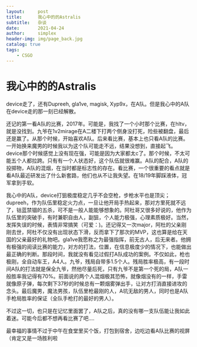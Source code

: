 ```yaml
---
layout:     post
title:      我心中的的Astralis
subtitle:   杂谈
date:       2021-04-24
author:     simplex
header-img: img/page_back.jpg
catalog: true
tags:
    - CSGO 
---
```


# 我心中的的Astralis

device走了，还有Dupreeh, gla1ve,  magisk, Xyp9x，在A队。但是我心中的A队在device走的那一刻已经解散。

还记的第一看A队的比赛，2017年。可能是，我找了一个小时那个比赛，在hltv，就是没找到。九爷在1v2mirage在A二楼下打两个侧身没打死，险些被翻盘，最后还是赢了。从那个时候，开始喜欢A队。后来看比赛，基本上也只看A队的比赛。一开始换来魔男的时候我以为这个队可能走不远，结果没想到，直接起飞。device那个时候感觉上没有现在强，可能是因为大家都太c了。那个时候，不太可能五个人都拉跨。只有有一个人状态好，这个队伍就很难赢。A队的配合，A队的投掷物，A队的混烟，在当时都是标志性的存在。看比赛，一个很重要的看点就是看A队最近研发出了什么新套路，他们也从不让我失望。在18/19年脚踩液体，冠军拿到手软。

我心中的A队，device打狙极度稳定几乎不会空枪，步枪水平也是顶尖；dupreeh，作为队伍里稳定火力点，一旦让他开局手热起来，那对方里死就不远了，钴蓝禁锢的五杀，可不是一般人能能够想象的。阿杜哥又很多好说的，他作为队伍里的突破手，有时兼职自由人，副狙，个人能力极强，心理素质极好。当然，发挥失误的时候，表情非常搞笑（可爱：)。还记得又一次major，阿杜的父亲刚刚去世，阿杜不仅没有出现状态下滑，反而拿下了那次的MVP，这也算是给在天国的父亲最好的礼物吧。gla1ve我愿称之为最强指挥，前无古人，后无来者。他拥有极强的阅读比赛的能力，对方的打法，位置，在信息极度少的情况下，也能做出最正确的判断。那段时间，我就没有看见过假打A队成功的案例。不仅如此，枪也极刚，全自动车王，A4人。九爷，残局自带多1.5个人。残局胜率极高，有一段时间A队的打法就是保全九爷，然他尽量后死，只有九爷不是第一个死的局，A队一般胜率我记得有70%。前面说的两个人混烟极其恐怖，就像烟没有的一样，手雷就像原子弹，每次剩下37秒的时候总有一颗烟雾弹出手，让对方打消直接进攻的念头。最后魔男，魔法男孩，队伍里枪最刚的人，A坑无敌的男人，同时也是A队手枪局胜率的保证（全队手枪打的最好的男人）。

不过这一切，也只是在记忆里面罢了，A队之后，真的没有哪一支队伍能让我如此着迷。可能今后都不想再看比赛了吧....

最幸福的事情不过于中午在食堂里买个饭，打包到宿舍，边吃边看A队比赛的视屏（肯定又是一场胜利啦

